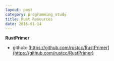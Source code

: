```yaml
---
layout: post
category: programming_study
title: Rust Resources
date: 2016-01-14
---
```


**RustPrimer**

- github: [https://github.com/rustcc/RustPrimer](https://github.com/rustcc/RustPrimer)
